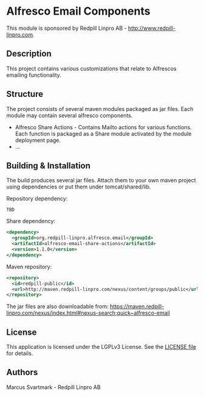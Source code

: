 Alfresco Email Components
=============================================

This module is sponsored by Redpill Linpro AB - http://www.redpill-linpro.com.

Description
-----------
This project contains various customizations that relate to Alfrescos emailing functionality.

Structure
------------

The project consists of several maven modules packaged as jar files. Each module may contain several alfresco components.

 * Alfresco Share Actions - Contains Mailto actions for various functions. Each function is packaged as a Share module activated by the module deployment page.
 * ...

Building & Installation
------------
The build produces several jar files. Attach them to your own maven project using dependencies or put them under tomcat/shared/lib.

Repository dependency:
```
TBD
```

Share dependency:
```xml
<dependency>
  <groupId>org.redpill-linpro.alfresco.email</groupId>
  <artifactId>alfresco-email-share-actions</artifactId>
  <version>1.1.0</version>
</dependency>
```

Maven repository:
```xml
<repository>
  <id>redpill-public</id>
  <url>http://maven.redpill-linpro.com/nexus/content/groups/public</url>
</repository>
```

The jar files are also downloadable from: https://maven.redpill-linpro.com/nexus/index.html#nexus-search;quick~alfresco-email


License
-------

This application is licensed under the LGPLv3 License. See the [LICENSE file](LICENSE) for details.

Authors
-------

Marcus Svartmark - Redpill Linpro AB
